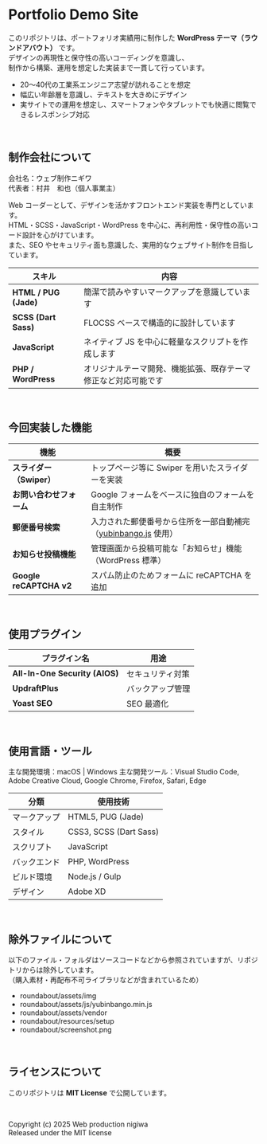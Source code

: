 # Portfolio Demo Site

このリポジトリは、ポートフォリオ実績用に制作した **WordPress テーマ（ラウンドアバウト）** です。  
デザインの再現性と保守性の高いコーディングを意識し、  
制作から構築、運用を想定した実装まで一貫して行っています。

- 20〜40代の工業系エンジニア志望が訪れることを想定
- 幅広い年齢層を意識し、テキストを大きめにデザイン
- 実サイトでの運用を想定し、スマートフォンやタブレットでも快適に閲覧できるレスポンシブ対応

<br>

## 制作会社について

会社名：ウェブ制作ニギワ  
代表者：村井　和也（個人事業主）

Web コーダーとして、デザインを活かすフロントエンド実装を専門としています。  
HTML・SCSS・JavaScript・WordPress を中心に、再利用性・保守性の高いコード設計を心がけています。  
また、SEO やセキュリティ面も意識した、実用的なウェブサイト制作を目指しています。

| スキル | 内容 |
|--------|------|
| **HTML / PUG (Jade)** | 簡潔で読みやすいマークアップを意識しています |
| **SCSS (Dart Sass)** | FLOCSS ベースで構造的に設計しています |
| **JavaScript** | ネイティブ JS を中心に軽量なスクリプトを作成します |
| **PHP / WordPress** | オリジナルテーマ開発、機能拡張、既存テーマ修正など対応可能です |

<br>

## 今回実装した機能

| 機能 | 概要 |
|------|------|
| **スライダー（Swiper）** | トップページ等に Swiper を用いたスライダーを実装 |
| **お問い合わせフォーム** | Google フォームをベースに独自のフォームを自主制作 |
| **郵便番号検索** | 入力された郵便番号から住所を一部自動補完（[yubinbango.js](https://github.com/yubinbango/yubinbango) 使用） |
| **お知らせ投稿機能** | 管理画面から投稿可能な「お知らせ」機能（WordPress 標準） |
| **Google reCAPTCHA v2** | スパム防止のためフォームに reCAPTCHA を追加 |

<br>

## 使用プラグイン

| プラグイン名 | 用途 |
|--------------|------|
| **All-In-One Security (AIOS)** | セキュリティ対策 |
| **UpdraftPlus** | バックアップ管理 |
| **Yoast SEO** | SEO 最適化 |

<br>

## 使用言語・ツール

主な開発環境：macOS | Windows
主な開発ツール：Visual Studio Code, Adobe Creative Cloud, Google Chrome, Firefox, Safari, Edge

| 分類 | 使用技術 |
|------|----------|
| マークアップ | HTML5, PUG (Jade) |
| スタイル | CSS3, SCSS (Dart Sass) |
| スクリプト | JavaScript |
| バックエンド | PHP, WordPress |
| ビルド環境 | Node.js / Gulp |
| デザイン | Adobe XD |

<br>

## 除外ファイルについて

以下のファイル・フォルダはソースコードなどから参照されていますが、リポジトリからは除外しています。  
（購入素材・再配布不可ライブラリなどが含まれているため）

- roundabout/assets/img  
- roundabout/assets/js/yubinbango.min.js  
- roundabout/assets/vendor  
- roundabout/resources/setup  
- roundabout/screenshot.png

<br>

## ライセンスについて

このリポジトリは **MIT License** で公開しています。

<br>

Copyright (c) 2025 Web production nigiwa  
Released under the MIT license
